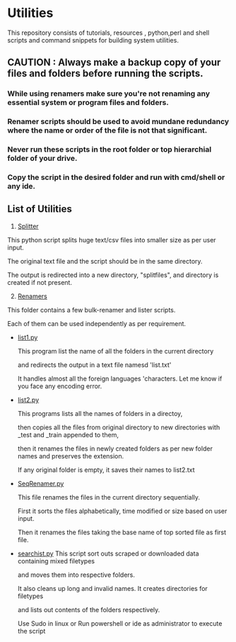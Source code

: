 
# Utilities

This repository consists of tutorials, resources , python,perl and shell scripts and command snippets for building system utilities.

## CAUTION : Always make a backup copy of your files and folders before running the scripts. 
### While using renamers make sure you're not renaming any essential system or program files and folders.
### Renamer scripts should be used to avoid mundane redundancy where the name or order of the file is not that significant.
### Never run these scripts in the root folder or top hierarchial folder of your drive. 
### Copy the script in the desired folder and run with cmd/shell or any ide.

## List of  Utilities 

1. [Splitter](https://github.com/rexiesxk/Shell-Utilities/tree/main/Splitter)

This python script splits huge text/csv files into smaller size as per user input.

The original text file and the script should be in the same directory. 

The output is redirected into a new directory, "splitfiles", and directory is created if not present.

2. [Renamers](https://github.com/rexiesxk/Shell-Utilities/tree/main/Renamers)

This folder contains a few bulk-renamer and lister scripts.

Each of them can be used independently as per requirement.

  - [list1.py](https://github.com/rexiesxk/Shell-Utilities/blob/main/Renamers/list1.py)

      This program list the name of all the folders in the current directory 
      
      and redirects the output in a text file namesd 'list.txt' 

      It handles almost all the foreign languages 'characters. Let me know if you face any encoding error.
  
   - [list2.py](https://github.com/rexiesxk/Shell-Utilities/blob/main/Renamers/list2.py)

      This programs lists all the names of folders in a directoy, 
      
      then copies all the files from original directory to new directories with _test and _train appended to them, 

      then it renames the files in newly created folders as per new folder names and preserves the extension. 
      
      If any original folder is empty, it saves their names to list2.txt

  - [SeqRenamer.py](https://github.com/rexiesxk/Shell-Utilities/blob/main/Renamers/SeqRenamer.py)

    This file renames the files in the current directory sequentially.

    First it sorts the files alphabetically, time modified or size based on user input.

    Then it renames the files taking the  base name of  top sorted file as first file.

  - [searchist.py](https://github.com/rexiesxk/Utilities/blob/main/Search_Sort_Split/searchist.py)
     This script sort outs scraped or downloaded data containing mixed filetypes

     and moves them into respective folders.
    
     It also cleans up long and invalid names. It creates directories for filetypes
    
     and lists out contents of the folders respectively. 

     Use Sudo in linux or Run powershell or ide as administrator to execute the script
      


